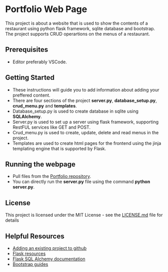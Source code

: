 # Portfolio Web Page

This project is about a website that is used to show the contents of a restaurant using python flask framework,
sqlite database and bootstrap. The project supports CRUD operartions on the menus of a restaurant.


## Prerequisites
* Editor preferably VSCode.
 
        
## Getting Started

* These instructions will guide you to add information about adding your preffered content.
* There are four sections of the project **server.py**,  **database_setup.py**,  **crud_menu.py** and **templates**. 
* Database_setup.py is used to create database in sqlite using **SQLAlchemy**.
* Server.py is used to set up a server using flask framework, supporting RestFUL services like GET and POST.
* Crud_menu.py is used to create, update, delete and read menus in the project.
* Templates are used to create html pages for the frontend using the jinja templating engine that is supported by Flask.


## Running the webpage
* Pull files  from the [Portfolio repository](https://github.com/Animesh420/portfolio).
* You can  directly run the **server.py** file using the command **python server.py**.



## License

This project is licensed under the MIT License - see the [LICENSE.md](LICENSE.md) file for details

## Helpful Resources
* [ Adding an existing project to github](https://help.github.com/articles/adding-an-existing-project-to-github-using-the-command-line/)
* [Flask resources](http://flask.pocoo.org/docs/0.12/)
* [Flask SQL Alchemy documentation](http://flask-sqlalchemy.pocoo.org/2.1/api/)
* [Bootstrap guides](http://getbootstrap.com/)